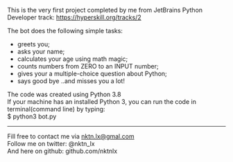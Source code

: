 This is the very first project completed by me from JetBrains Python Developer track: https://hyperskill.org/tracks/2

The bot does the following simple tasks:  
- greets you;  
- asks your name;  
- calculates your age using math magic;  
- counts numbers from ZERO to an INPUT number;  
- gives your a multiple-choice question about Python;  
- says good bye ..and misses you a lot!     

The code was created using Python 3.8  
If your machine has an installed Python 3, you can run the code in terminal(command line) by typing:   
$ python3 bot.py  



--------------------------------------------
Fill free to contact me via nktn.lx@gmal.com  
Follow me on twitter: @nktn_lx  
And here on github: github.com/nktnlx  